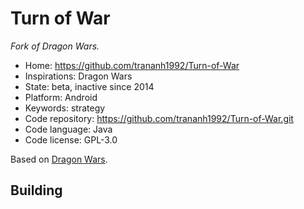 # Turn of War

_Fork of Dragon Wars._

- Home: https://github.com/trananh1992/Turn-of-War
- Inspirations: Dragon Wars
- State: beta, inactive since 2014
- Platform: Android
- Keywords: strategy
- Code repository: https://github.com/trananh1992/Turn-of-War.git
- Code language: Java
- Code license: GPL-3.0

Based on [Dragon Wars](https://github.com/Fuuzetsu/dragon-wars).

## Building
